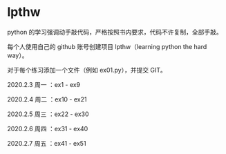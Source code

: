 # lpthw

python 的学习强调动手敲代码，严格按照书内要求，代码不许复制，全部手敲。

每个人使用自己的 github 账号创建项目 lpthw（learning python the hard way）。

对于每个练习添加一个文件（例如 ex01.py），并提交 GIT。


2020.2.3 周一 ：ex1  - ex9

2020.2.4 周二 ：ex10 - ex21

2020.2.5 周三 ：ex22 - ex30

2020.2.6 周四 ：ex31 - ex40

2020.2.7 周五 ：ex41 - ex51
